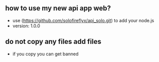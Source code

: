 how to use my new api app web?
-

- use (https://github.com/solofireflyx/api_solo.git) to add your node.js
- version: 1.0.0

do not copy any files add files
-

- if you copy you can get banned
